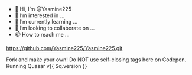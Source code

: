 - 👋 Hi, I’m @Yasmine225
- 👀 I’m interested in ...
- 🌱 I’m currently learning ...
- 💞️ I’m looking to collaborate on ...
- 📫 How to reach me ...

<!---
Yasmine225/Yasmine225 is a ✨ special ✨ repository because its `README.md` (this file) appears on your GitHub profile.
You can click the Preview link to take a look at your changes.
--->
https://github.com/Yasmine225/Yasmine225.git
<div id="q-app">
  <div class="q-ma-md">
    Fork and make your own!
    Do NOT use self-closing tags here on Codepen.
  </div>
  
  <div class="q-ma-md">
    <q-btn label="Notify" color="primary" @click="notify"></q-btn>
  </div>

  <div class="q-ma-md">
    Running Quasar v{{ $q.version }}
  </div>
</div>
